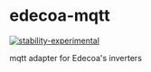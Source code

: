 # edecoa-mqtt

[![stability-experimental](https://img.shields.io/badge/stability-experimental-orange.svg)](https://github.com/emersion/stability-badges#experimental)

mqtt adapter for Edecoa's inverters

